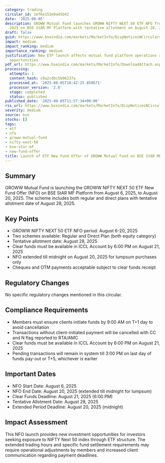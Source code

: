 ```yaml
---
category: trading
circular_id: 1ef6e152e0a45b42
date: '2025-08-05'
description: GROWW Mutual Fund launches GROWW NIFTY NEXT 50 ETF NFO from August 6-20,
  2025 on BSE StAR MF Platform with tentative allotment on August 28, 2025.
draft: false
guid: https://www.bseindia.com/markets/MarketInfo/DispNoticesNCirculars.aspx?Noticeid={FE02B3E1-B4C2-4D12-B80E-BD03B25140BB}&noticeno=20250805-32&dt=08/05/2025&icount=32&totcount=61&flag=0
impact: medium
impact_ranking: medium
importance_ranking: medium
justification: New ETF launch affects mutual fund platform operations and investor
  opportunities
pdf_url: https://www.bseindia.com/markets/MarketInfo/DownloadAttach.aspx?id=20250805-32&attachedId=
processing:
  attempts: 1
  content_hash: c0a2cdbc5b06237a
  processed_at: '2025-08-05T18:42:25.850671'
  processor_version: '2.0'
  stage: completed
  status: published
published_date: '2025-08-05T11:57:34+00:00'
rss_url: https://www.bseindia.com/markets/MarketInfo/DispNoticesNCirculars.aspx?Noticeid={FE02B3E1-B4C2-4D12-B80E-BD03B25140BB}&noticeno=20250805-32&dt=08/05/2025&icount=32&totcount=61&flag=0
severity: medium
source: bse
stocks: []
tags:
- etf
- nfo
- groww-mutual-fund
- nifty-next-50
- bse-star-mf
- new-fund-offer
title: Launch of ETF New Fund Offer of GROWW Mutual Fund on BSE StAR MF Platform
---
```


## Summary

GROWW Mutual Fund is launching the GROWW NIFTY NEXT 50 ETF New Fund Offer (NFO) on BSE StAR MF Platform from August 6, 2025, to August 20, 2025. The scheme includes both regular and direct plans with tentative allotment date of August 28, 2025.

## Key Points

- GROWW NIFTY NEXT 50 ETF NFO period: August 6-20, 2025
- Two schemes available: Regular and Direct Plan (both equity category)
- Tentative allotment date: August 28, 2025
- Clear funds must be available in ICCL Account by 6:00 PM on August 21, 2025
- NFO extended till midnight on August 20, 2025 for lumpsum purchases only
- Cheques and OTM payments acceptable subject to clear funds receipt

## Regulatory Changes

No specific regulatory changes mentioned in this circular.

## Compliance Requirements

- Members must ensure clients initiate funds by 9:00 AM on T+1 day to avoid cancellation
- Transactions without client-initiated payment will be cancelled with CC and N flag reported to RTA/AMC
- Clear funds must be available in ICCL Account by 6:00 PM on August 21, 2025
- Pending transactions will remain in system till 3:00 PM on last day of funds pay-out or T+5, whichever is earlier

## Important Dates

- NFO Start Date: August 6, 2025
- NFO End Date: August 20, 2025 (extended till midnight for lumpsum)
- Clear Funds Deadline: August 21, 2025 (6:00 PM)
- Tentative Allotment Date: August 28, 2025
- Extended Period Deadline: August 20, 2025 (midnight)

## Impact Assessment

This NFO launch provides new investment opportunities for investors seeking exposure to NIFTY Next 50 index through ETF structure. The extended trading hours and specific fund settlement requirements may require operational adjustments by members and increased client communication regarding payment deadlines.